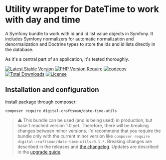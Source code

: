 # Utility wrapper for DateTime to work with day and time

A Symfony bundle to work with id and id list value objects in Symfony. It includes Symfony normalizers for automatic normalization and denormalization and Doctrine types to store the ids and id lists directly in the database.  

As it's a central part of an application, it's tested thoroughly.

[![Latest Stable Version](http://poser.pugx.org/digital-craftsman/date-time-utils/v)](https://packagist.org/packages/digital-craftsman/date-time-utils)
[![PHP Version Require](http://poser.pugx.org/digital-craftsman/date-time-utils/require/php)](https://packagist.org/packages/digital-craftsman/date-time-utils)
[![codecov](https://codecov.io/gh/digital-craftsman-de/date-time-utils/branch/main/graph/badge.svg?token=BL0JKZYLBG)](https://codecov.io/gh/digital-craftsman-de/date-time-utils)
[![Total Downloads](http://poser.pugx.org/digital-craftsman/date-time-utils/downloads)](https://packagist.org/packages/digital-craftsman/date-time-utils)
[![License](http://poser.pugx.org/digital-craftsman/date-time-utils/license)](https://packagist.org/packages/digital-craftsman/date-time-utils)

## Installation and configuration

Install package through composer:

```shell
composer require digital-craftsman/date-time-utils
```

> ⚠️ This bundle can be used (and is being used) in production, but hasn't reached version 1.0 yet. Therefore, there will be breaking changes between minor versions. I'd recommend that you require the bundle only with the current minor version like `composer require digital-craftsman/date-time-utils:0.1.*`. Breaking changes are described in the releases and [the changelog](./CHANGELOG.md). Updates are described in the [upgrade guide](./UPGRADE.md).
